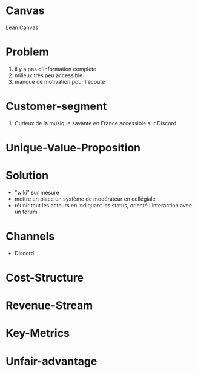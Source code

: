# Canvas
Lean Canvas

# Problem
1. il y a pas d'information complète 
2. milieux très peu accessible
3. manque de motivation pour l'écoute

# Customer-segment
1. Curieux de la musique savante en France accessible sur Discord

# Unique-Value-Proposition


# Solution
- "wiki" sur mesure 
- mettre en place un système de modérateur en collégiale
- réunir tout les acteurs en indiquant les status, orienté l'interaction avec un forum

# Channels
- Discord

# Cost-Structure

# Revenue-Stream

# Key-Metrics

# Unfair-advantage
